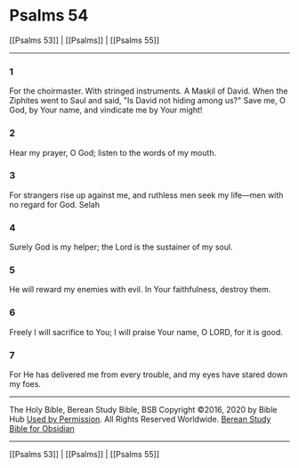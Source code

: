 # Psalms 54

[[Psalms 53]] | [[Psalms]] | [[Psalms 55]]

---

### 1
For the choirmaster. With stringed instruments. A Maskil of David. When the Ziphites went to Saul and said, "Is David not hiding among us?" Save me, O God, by Your name, and vindicate me by Your might!

### 2
Hear my prayer, O God; listen to the words of my mouth.

### 3
For strangers rise up against me, and ruthless men seek my life—men with no regard for God. Selah

### 4
Surely God is my helper; the Lord is the sustainer of my soul.

### 5
He will reward my enemies with evil. In Your faithfulness, destroy them.

### 6
Freely I will sacrifice to You; I will praise Your name, O LORD, for it is good.

### 7
For He has delivered me from every trouble, and my eyes have stared down my foes.

---

The Holy Bible, Berean Study Bible, BSB
Copyright ©2016, 2020 by Bible Hub
[Used by Permission](https://berean.bible/terms.htm). All Rights Reserved Worldwide.
[Berean Study Bible for Obsidian](https://github.com/gapmiss/berean-study-bible-for-obsidian)

---

[[Psalms 53]] | [[Psalms]] | [[Psalms 55]]


